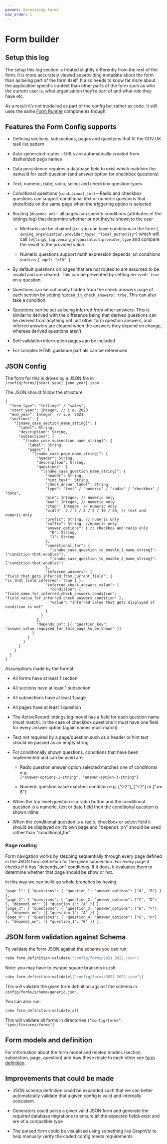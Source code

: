 ```yaml
---
parent: Generating forms
nav_order: 1
---
```


# Form builder

## Setup this log

The setup this log section is treated slightly differently from the rest of the form. It is more accurately viewed as providing metadata about the form than as being part of the form itself. It also needs to know far more about the application specific context than other parts of the form such as who the current user is, what organisation they’re part of and what role they have etc.

As a result it’s not modelled as part of the config but rather as code. It still uses the same [Form Runner](/form/runner) components though.

## Features the Form Config supports

- Defining sections, subsections, pages and questions that fit the GOV.UK task list pattern

- Auto-generated routes – URLs are automatically created from dasherized page names

- Data persistence requires a database field to exist which matches the name/id for each question (and answer option for checkbox questions)

- Text, numeric, date, radio, select and checkbox question types

- Conditional questions (`conditional_for`) – Radio and checkbox questions can support conditional text or numeric questions that show/hide on the same page when the triggering option is selected

- Routing (`depends_on`) – all pages can specify conditions (attributes of the lettings log) that determine whether or not they’re shown to the user

  - Methods can be chained (i.e. you can have conditions in the form `{ owning_organisation.provider_type: "local_authority"`) which will call `lettings_log.owning_organisation.provider_type` and compare the result to the provided value.

  - Numeric questions support math expression depends_on conditions such as `{ age2: ">16" }`

- By default questions on pages that are not routed to are assumed to be invalid and are cleared. This can be prevented by setting `derived: true` on a question.

- Questions can be optionally hidden from the check answers page of each section by setting `hidden_in_check_answers: true`. This can also take a condition.

- Questions can be set as being inferred from other answers. This is similar to derived with the difference being that derived questions can be derived from anything not just other form question answers, and inferred answers are cleared when the answers they depend on change, whereas derived questions aren’t.

- Soft validation interruption pages can be included

- For complex HTML guidance partials can be referenced

## JSON Config

The form for this is driven by a JSON file in `/config/forms/{start_year}_{end_year}.json`

The JSON should follow the structure:

```jsonc
{
  "form_type": "lettings" / "sales",
  "start_year": Integer, // i.e. 2020
  "end_year": Integer, // i.e. 2021
  "sections": {
    "[snake_case_section_name_string]": {
      "label": String,
      "description": String,
      "subsections": {
        "[snake_case_subsection_name_string]": {
          "label": String,
          "pages": {
            "[snake_case_page_name_string]": {
              "header": String,
              "description": String,
              "questions": {
                "[snake_case_question_name_string]": {
                  "header": String,
                  "hint_text": String,
                  "check_answer_label": String,
                  "type": "text" / "numeric" / "radio" / "checkbox" / "date",
                  "min": Integer, // numeric only
                  "max": Integer, // numeric only
                  "step": Integer, // numeric only
                  "width": 2 / 3 / 4 / 5 / 10 / 20, // text and numeric only
                  "prefix": String, // numeric only
                  "suffix": String, //numeric only
                  "answer_options": { // checkbox and radio only
                    "0": String,
                    "1": String
                  },
                  "conditional_for": {
                    "[snake_case_question_to_enable_1_name_string]": ["condition-that-enables"],
                    "[snake_case_question_to_enable_2_name_string]": ["condition-that-enables"]
                  },
                  "inferred_answers": { "field_that_gets_inferred_from_current_field": { "is_that_field_inferred": true } },
                  "inferred_check_answers_value": {
                    "condition": { "field_name_for_inferred_check_answers_condition": "field_value_for_inferred_check_answers_condition" },
                    "value": "Inferred value that gets displayed if condition is met"
                  }
                }
              },
              "depends_on": [{ "question_key": "answer_value_required_for_this_page_to_be_shown" }]
            }
          }
        }
      }
    }
  }
}
```

Assumptions made by the format:

- All forms have at least 1 section

- All sections have at least 1 subsection

- All subsections have at least 1 page

- All pages have at least 1 question

- The ActiveRecord lettings log model has a field for each question name (must match). In the case of checkbox questions it must have one field for every answer option (again names must match).

- Text not required by a page/question such as a header or hint text should be passed as an empty string

- For conditionally shown questions, conditions that have been implemented and can be used are:

  - Radio question answer option selected matches one of conditional e.g.\
  `["answer-options-1-string", "answer-option-3-string"]`

  - Numeric question value matches condition e.g. [">2"], ["<7"] or ["== 6"]

- When the top level question is a radio button and the conditional question is a numeric, text or date field then the conditional question is shown inline

- When the conditional question is a radio, checkbox or select field it should be displayed on it’s own page and "depends_on" should be used rather than "conditional_for"

### Page routing

Form navigation works by stepping sequentially through every page defined in the JSON form definition for the given subsection. For every page it checks if it has "depends_on" conditions. If it does, it evaluates them to determine whether that page should be show or not.

In this way we can build up whole branches by having:

```jsonc
"page_1": { "questions": { "question_1: "answer_options": ["A", "B"] } },
"page_2": { "questions": { "question_2: "answer_options": ["C", "D"] }, "depends_on": [{ "question_1": "A" }] },
"page_3": { "questions": { "question_3: "answer_options": ["E", "F"] }, "depends_on": [{ "question_1": "A" }] },
"page_4": { "questions": { "question_4: "answer_options": ["G", "H"] }, "depends_on": [{ "question_1": "B" }] },
```

## JSON form validation against Schema

To validate the form JSON against the schema you can run:

```bash
rake form_definition:validate["config/forms/2021_2022.json"]
```

Note: you may have to escape square brackets in zsh:

```bash
rake form_definition:validate\["config/forms/2021_2022.json"\]
```

This will validate the given form definition against the schema in `config/forms/schema/generic.json`.

You can also run:

```bash
rake form_definition:validate_all
```

This will validate all forms in directories `["config/forms", "spec/fixtures/forms"]`

## Form models and definition

For information about the form model and related models (section, subsection, page, question) and how these relate to each other see [form definition](/form/definition).

## Improvements that could be made

- JSON schema definition could be expanded such that we can better automatically validate that a given config is valid and internally consistent

- Generators could parse a given valid JSON form and generate the required database migrations to ensure all the expected fields exist and are of a compatible type

- The parsed form could be visualised using something like GraphViz to help manually verify the coded config meets requirements
